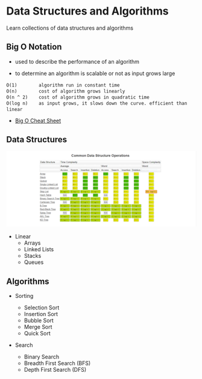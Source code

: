 # Data Structures and Algorithms

Learn collections of data structures and algorithms

## Big O Notation

- used to describe the performance of an algorithm

- to determine an algorithm is scalable or not as input grows large

```
O(1)        algorithm run in constant time
O(n)        cost of algorithm grows linearly
O(n ^ 2)    cost of algorithm grows in quadratic time  
O(log n)    as input grows, it slows down the curve. efficient than linear
```

- [Big O Cheat Sheet](https://www.bigocheatsheet.com/)

## Data Structures

![DataStructuresComplexity](Assets/DataStructuresComplexity.png)

- Linear
    - Arrays
    - Linked Lists
    - Stacks
    - Queues

## Algorithms

- Sorting
    - Selection Sort
    - Insertion Sort
    - Bubble Sort
    - Merge Sort
    - Quick Sort

- Search
    - Binary Search
    - Breadth First Search (BFS)
    - Depth First Search (DFS)